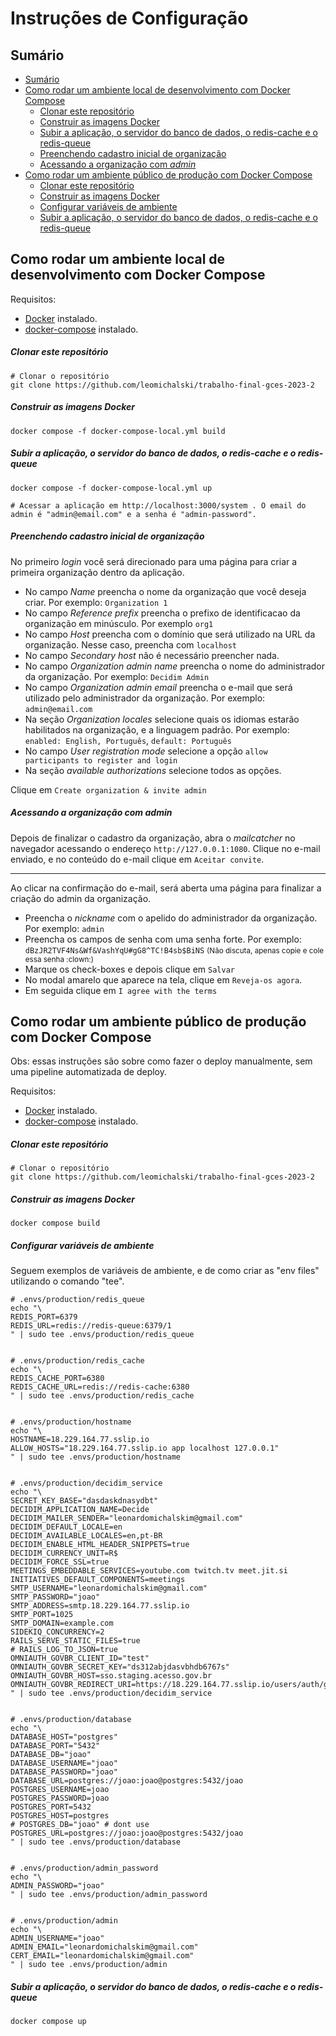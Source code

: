 # Instruções de Configuração

## Sumário

- [Sumário](#sumário)
- [Como rodar um ambiente local de desenvolvimento com Docker Compose](#como-rodar-um-ambiente-local-de-desenvolvimento-com-docker-compose)
    - [Clonar este repositório](#clonar-este-repositório)
    - [Construir as imagens Docker](#construir-as-imagens-docker)
    - [Subir a aplicação, o servidor do banco de dados, o redis-cache e o redis-queue](#subir-a-aplicação-o-servidor-do-banco-de-dados-o-redis-cache-e-o-redis-queue)
    - [Preenchendo cadastro inicial de organização](#preenchendo-cadastro-inicial-de-organização)
    - [Acessando a organização com _admin_](#acessando-a-organização-com-admin)
- [Como rodar um ambiente público de produção com Docker Compose](#como-rodar-um-ambiente-público-de-produção-com-docker-compose)
    - [Clonar este repositório](#clonar-este-repositório-1)
    - [Construir as imagens Docker](#construir-as-imagens-docker-1)
    - [Configurar variáveis de ambiente](#configurar-variáveis-de-ambiente)
    - [Subir a aplicação, o servidor do banco de dados, o redis-cache e o redis-queue](#subir-a-aplicação-o-servidor-do-banco-de-dados-o-redis-cache-e-o-redis-queue-1)


## Como rodar um ambiente local de desenvolvimento com Docker Compose

Requisitos:
* [Docker](https://docs.docker.com/get-docker/) instalado.
* [docker-compose](https://docs.docker.com/compose/) instalado.

##### Clonar este repositório

```
# Clonar o repositório
git clone https://github.com/leomichalski/trabalho-final-gces-2023-2
```

##### Construir as imagens Docker

```
docker compose -f docker-compose-local.yml build
```

##### Subir a aplicação, o servidor do banco de dados, o redis-cache e o redis-queue

```
docker compose -f docker-compose-local.yml up

# Acessar a aplicação em http://localhost:3000/system . O email do admin é "admin@email.com" e a senha é "admin-password".
```

##### Preenchendo cadastro inicial de organização

No primeiro _login_ você será direcionado para uma página para criar a primeira organização dentro da aplicação.

* No campo _Name_ preencha o nome da organização que você deseja criar. Por exemplo: `Organization 1`
* No campo _Reference prefix_ preencha o prefixo de identificacao da organização em minúsculo. Por exemplo `org1`
* No campo _Host_ preencha com o domínio que será utilizado na URL da organização. Nesse caso, preencha com `localhost`
* No campo _Secondary host_ não é necessário preencher nada.
* No campo _Organization admin name_ preencha o nome do administrador da organização. Por exemplo: `Decidim Admin`
* No campo _Organization admin email_  preencha o e-mail que será utilizado pelo administrador da organização. Por exemplo: `admin@email.com`
* Na seção _Organization locales_  selecione quais os idiomas estarão habilitados na organização, e a linguagem padrão. Por exemplo: `enabled: English, Português`, `default: Português`
* No campo _User registration mode_ selecione a opção `allow participants to register and login`
* Na seção _available authorizations_ selecione todos as opções.

Clique em `Create organization & invite admin`

##### Acessando a organização com _admin_

Depois de finalizar o cadastro da organização, abra o _mailcatcher_ no navegador acessando o endereço `http://127.0.0.1:1080`. Clique no e-mail enviado, e no conteúdo do e-mail clique em `Aceitar convite`.

---

Ao clicar na confirmação do e-mail, será aberta uma página para finalizar a criação do admin da organização.

* Preencha o _nickname_ com o apelido do administrador da organização. Por exemplo: `admin`
* Preencha os campos de senha com uma senha forte. Por exemplo: `dBzJR2TVF4Ns&Wf&VashYqU#gG8^TC!B4sb$BiNS` <small>(Não discuta, apenas copie e cole essa senha :clown:)</small>
* Marque os check-boxes e depois clique em `Salvar`
* No modal amarelo que aparece na tela, clique em `Reveja-os agora`.
* Em seguida clique em `I agree with the terms`

## Como rodar um ambiente público de produção com Docker Compose
Obs: essas instruções são sobre como fazer o deploy manualmente, sem uma pipeline automatizada de deploy.

Requisitos:
* [Docker](https://docs.docker.com/get-docker/) instalado.
* [docker-compose](https://docs.docker.com/compose/) instalado.

##### Clonar este repositório

```
# Clonar o repositório
git clone https://github.com/leomichalski/trabalho-final-gces-2023-2
```

##### Construir as imagens Docker

```
docker compose build
```

##### Configurar variáveis de ambiente

Seguem exemplos de variáveis de ambiente, e de como criar as "env files" utilizando o comando "tee".

```
# .envs/production/redis_queue
echo "\
REDIS_PORT=6379
REDIS_URL=redis://redis-queue:6379/1
" | sudo tee .envs/production/redis_queue


# .envs/production/redis_cache
echo "\
REDIS_CACHE_PORT=6380
REDIS_CACHE_URL=redis://redis-cache:6380
" | sudo tee .envs/production/redis_cache


# .envs/production/hostname
echo "\
HOSTNAME=18.229.164.77.sslip.io
ALLOW_HOSTS="18.229.164.77.sslip.io app localhost 127.0.0.1"
" | sudo tee .envs/production/hostname


# .envs/production/decidim_service
echo "\
SECRET_KEY_BASE="dasdaskdnasydbt"
DECIDIM_APPLICATION_NAME=Decide
DECIDIM_MAILER_SENDER="leonardomichalskim@gmail.com"
DECIDIM_DEFAULT_LOCALE=en
DECIDIM_AVAILABLE_LOCALES=en,pt-BR
DECIDIM_ENABLE_HTML_HEADER_SNIPPETS=true
DECIDIM_CURRENCY_UNIT=R$
DECIDIM_FORCE_SSL=true
MEETINGS_EMBEDDABLE_SERVICES=youtube.com twitch.tv meet.jit.si
INITIATIVES_DEFAULT_COMPONENTS=meetings
SMTP_USERNAME="leonardomichalskim@gmail.com"
SMTP_PASSWORD="joao"
SMTP_ADDRESS=smtp.18.229.164.77.sslip.io
SMTP_PORT=1025
SMTP_DOMAIN=example.com
SIDEKIQ_CONCURRENCY=2
RAILS_SERVE_STATIC_FILES=true
# RAILS_LOG_TO_JSON=true
OMNIAUTH_GOVBR_CLIENT_ID="test"
OMNIAUTH_GOVBR_SECRET_KEY="ds312abjdasvbhdb6767s"
OMNIAUTH_GOVBR_HOST=sso.staging.acesso.gov.br
OMNIAUTH_GOVBR_REDIRECT_URI=https://18.229.164.77.sslip.io/users/auth/govbr/callback
" | sudo tee .envs/production/decidim_service


# .envs/production/database
echo "\
DATABASE_HOST="postgres"
DATABASE_PORT="5432"
DATABASE_DB="joao"
DATABASE_USERNAME="joao"
DATABASE_PASSWORD="joao"
DATABASE_URL=postgres://joao:joao@postgres:5432/joao
POSTGRES_USERNAME=joao
POSTGRES_PASSWORD=joao
POSTGRES_PORT=5432
POSTGRES_HOST=postgres
# POSTGRES_DB="joao" # dont use
POSTGRES_URL=postgres://joao:joao@postgres:5432/joao
" | sudo tee .envs/production/database


# .envs/production/admin_password
echo "\
ADMIN_PASSWORD="joao"
" | sudo tee .envs/production/admin_password


# .envs/production/admin
echo "\
ADMIN_USERNAME="joao"
ADMIN_EMAIL="leonardomichalskim@gmail.com"
CERT_EMAIL="leonardomichalskim@gmail.com"
" | sudo tee .envs/production/admin
```

##### Subir a aplicação, o servidor do banco de dados, o redis-cache e o redis-queue

```
docker compose up
```
